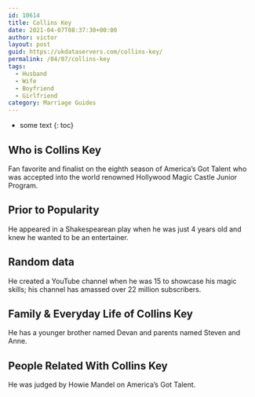 ```yaml
---
id: 10614
title: Collins Key
date: 2021-04-07T08:37:30+00:00
author: victor
layout: post
guid: https://ukdataservers.com/collins-key/
permalink: /04/07/collins-key
tags:
  - Husband
  - Wife
  - Boyfriend
  - Girlfriend
category: Marriage Guides
---
```


* some text
{: toc}


## Who is Collins Key



Fan favorite and finalist on the eighth season of America&#8217;s Got Talent who was accepted into the world renowned Hollywood Magic Castle Junior Program.  

                
                
                
## Prior to Popularity



He appeared in a Shakespearean play when he was just 4 years old and knew he wanted to be an entertainer.

                
                
                
## Random data



He created a YouTube channel when he was 15 to showcase his magic skills; his channel has amassed over 22 million subscribers.

                
                
                
## Family & Everyday Life of Collins Key



He has a younger brother named Devan and parents named Steven and Anne.

                
                
                
## People Related With Collins Key



He was judged by Howie Mandel on America&#8217;s Got Talent.

                
              
            
          
          
          
